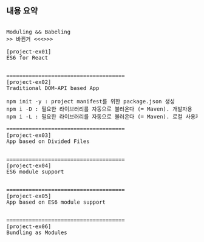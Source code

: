 ## 내용 요약
<pre>

Moduling && Babeling
>> 바뀐거 <<<>>>

[project-ex01]
ES6 for React


=====================================
[project-ex02]
Traditional DOM-API based App

npm init -y : project manifest를 위한 package.json 생성
npm i -D : 필요한 라이브러리를 자동으로 불러온다 (= Maven). 개발자용
npm i -L : 필요한 라이브러리를 자동으로 불러온다 (= Maven). 로컬 사용자용

=====================================
[project-ex03]
App based on Divided Files


=====================================
[project-ex04]
ES6 module support


=====================================
[project-ex05]
App based on ES6 module support


=====================================
[project-ex06]
Bundling as Modules

</pre>